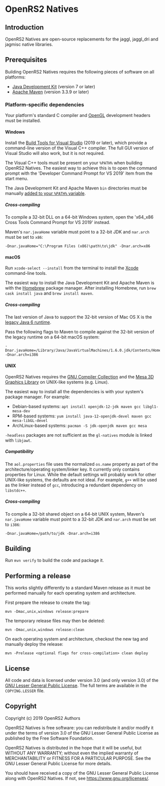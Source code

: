 # OpenRS2 Natives

## Introduction

OpenRS2 Natives are open-source replacements for the jaggl, jaggl\_dri and
jagmisc native libraries.

## Prerequisites

Building OpenRS2 Natives requires the following pieces of software on all
platforms:

* [Java Development Kit][jdk] (version 7 or later)
* [Apache Maven][maven] (version 3.3.9 or later)

### Platform-specific dependencies

Your platform's standard C compiler and [OpenGL][opengl] development headers
must be installed.

#### Windows

Install the [Build Tools for Visual Studio][visualstudio] (2019 or later),
which provide a command-line version of the Visual C++ compiler. The full GUI
version of Visual Studio will also work, but it is not required.

The Visual C++ tools must be present on your `%PATH%` when building OpenRS2
Natives. The easiest way to achieve this is to open the command prompt with the
'Developer Command Prompt for VS 2019' item from the start menu.

The Java Development Kit and Apache Maven `bin` directories must be manually
[added to your `%PATH%` variable][path].

##### Cross-compiling

To compile a 32-bit DLL on a 64-bit Windows system, open the 'x64\_x86 Cross
Tools Command Prompt for VS 2019' instead.

Maven's `nar.javaHome` variable must point to a 32-bit JDK and `nar.arch` must
be set to `x86`:

    -Dnar.javaHome="C:\Program Files (x86)\path\to\jdk" -Dnar.arch=x86

#### macOS

Run `xcode-select --install` from the terminal to install the [Xcode][xcode]
command-line tools.

The easiest way to install the Java Development Kit and Apache Maven is with the
[Homebrew][homebrew] package manager. After installing Homebrew, run
`brew cask install java` and `brew install maven`.

##### Cross-compiling

The last version of Java to support the 32-bit version of Mac OS X is the
[legacy Java 6 runtime][mac-legacy-java].

Pass the following flags to Maven to compile against the 32-bit version of the
legacy runtime on a 64-bit macOS system:

    -Dnar.javaHome=/Library/Java/JavaVirtualMachines/1.6.0.jdk/Contents/Home -Dnar.arch=i386

#### UNIX

OpenRS2 Natives requires the [GNU Compiler Collection][gcc] and the [Mesa 3D
Graphics Library][mesa] on UNIX-like systems (e.g. Linux).

The easiest way to install all the dependencies is with your system's package
manager. For example:

* Debian-based systems: `apt install openjdk-12-jdk maven gcc libgl1-mesa-dev`
* RPM-based systems: `yum install java-12-openjdk-devel maven gcc mesa-libGL-devel`
* ArchLinux-based systems: `pacman -S jdk-openjdk maven gcc mesa`

`-headless` packages are not sufficient as the `gl-natives` module is linked
with `libjawt`.

##### Compatibility

The `aol.properties` file uses the normalized `os.name` property as part of the
architecture/operating system/linker key. It currently only contains properties
for Linux. While the default settings will probably work for other UNIX-like
systems, the defaults are not ideal. For example, `g++` will be used as the
linker instead of `gcc`, introducing a redundant dependency on `libstdc++`.

##### Cross-compiling

To compile a 32-bit shared object on a 64-bit UNIX system, Maven's
`nar.javaHome` variable must point to a 32-bit JDK and `nar.arch` must be set
to `i386`:

    -Dnar.javaHome=/path/to/jdk -Dnar.arch=i386

## Building

Run `mvn verify` to build the code and package it.

## Performing a release

This works slightly differently to a standard Maven release as it must be
performed manually for each operating system and architecture.

First prepare the release to create the tag:

    mvn -Dmac,unix,windows release:prepare

The temporary release files may then be deleted:

    mvn -Dmac,unix,windows release:clean

On each operating system and architecture, checkout the new tag and manually
deploy the release:

    mvn -Prelease <optional flags for cross-compilation> clean deploy

## License

All code and data is licensed under version 3.0 (and only version 3.0) of the
[GNU Lesser General Public License][lgpl]. The full terms are available in the
`COPYING.LESSER` file.

## Copyright

Copyright (c) 2019 OpenRS2 Authors

OpenRS2 Natives is free software: you can redistribute it and/or modify it under
the terms of version 3.0 of the GNU Lesser General Public License as published
by the Free Software Foundation.

OpenRS2 Natives is distributed in the hope that it will be useful, but WITHOUT
ANY WARRANTY; without even the implied warranty of MERCHANTABILITY or FITNESS
FOR A PARTICULAR PURPOSE. See the GNU Lesser General Public License for more
details.

You should have received a copy of the GNU Lesser General Public License along
with OpenRS2 Natives. If not, see <https://www.gnu.org/licenses/>.

[gcc]: https://gcc.gnu.org/
[homebrew]: https://brew.sh/
[jdk]: https://jdk.java.net/
[lgpl]: https://www.gnu.org/licenses/lgpl-3.0.html
[mac-legacy-java]: https://support.apple.com/kb/DL1572
[maven]: https://maven.apache.org/
[mesa]: https://www.mesa3d.org/
[opengl]: https://www.opengl.org/
[path]: https://www.java.com/en/download/help/path.xml
[visualstudio]: https://visualstudio.microsoft.com/downloads/
[xcode]: https://developer.apple.com/xcode/
